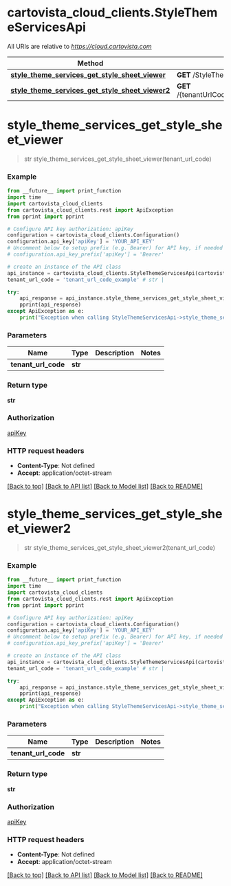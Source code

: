 # cartovista_cloud_clients.StyleThemeServicesApi

All URIs are relative to *https://cloud.cartovista.com*

Method | HTTP request | Description
------------- | ------------- | -------------
[**style_theme_services_get_style_sheet_viewer**](StyleThemeServicesApi.md#style_theme_services_get_style_sheet_viewer) | **GET** /StyleThemeServices/GetStyleSheetViewer | 
[**style_theme_services_get_style_sheet_viewer2**](StyleThemeServicesApi.md#style_theme_services_get_style_sheet_viewer2) | **GET** /{tenantUrlCode}/WebPortalServices/StyleThemeServices/GetStyleSheetViewer | 

# **style_theme_services_get_style_sheet_viewer**
> str style_theme_services_get_style_sheet_viewer(tenant_url_code)



### Example
```python
from __future__ import print_function
import time
import cartovista_cloud_clients
from cartovista_cloud_clients.rest import ApiException
from pprint import pprint

# Configure API key authorization: apiKey
configuration = cartovista_cloud_clients.Configuration()
configuration.api_key['apiKey'] = 'YOUR_API_KEY'
# Uncomment below to setup prefix (e.g. Bearer) for API key, if needed
# configuration.api_key_prefix['apiKey'] = 'Bearer'

# create an instance of the API class
api_instance = cartovista_cloud_clients.StyleThemeServicesApi(cartovista_cloud_clients.ApiClient(configuration))
tenant_url_code = 'tenant_url_code_example' # str | 

try:
    api_response = api_instance.style_theme_services_get_style_sheet_viewer(tenant_url_code)
    pprint(api_response)
except ApiException as e:
    print("Exception when calling StyleThemeServicesApi->style_theme_services_get_style_sheet_viewer: %s\n" % e)
```

### Parameters

Name | Type | Description  | Notes
------------- | ------------- | ------------- | -------------
 **tenant_url_code** | **str**|  | 

### Return type

**str**

### Authorization

[apiKey](../README.md#apiKey)

### HTTP request headers

 - **Content-Type**: Not defined
 - **Accept**: application/octet-stream

[[Back to top]](#) [[Back to API list]](../README.md#documentation-for-api-endpoints) [[Back to Model list]](../README.md#documentation-for-models) [[Back to README]](../README.md)

# **style_theme_services_get_style_sheet_viewer2**
> str style_theme_services_get_style_sheet_viewer2(tenant_url_code)



### Example
```python
from __future__ import print_function
import time
import cartovista_cloud_clients
from cartovista_cloud_clients.rest import ApiException
from pprint import pprint

# Configure API key authorization: apiKey
configuration = cartovista_cloud_clients.Configuration()
configuration.api_key['apiKey'] = 'YOUR_API_KEY'
# Uncomment below to setup prefix (e.g. Bearer) for API key, if needed
# configuration.api_key_prefix['apiKey'] = 'Bearer'

# create an instance of the API class
api_instance = cartovista_cloud_clients.StyleThemeServicesApi(cartovista_cloud_clients.ApiClient(configuration))
tenant_url_code = 'tenant_url_code_example' # str | 

try:
    api_response = api_instance.style_theme_services_get_style_sheet_viewer2(tenant_url_code)
    pprint(api_response)
except ApiException as e:
    print("Exception when calling StyleThemeServicesApi->style_theme_services_get_style_sheet_viewer2: %s\n" % e)
```

### Parameters

Name | Type | Description  | Notes
------------- | ------------- | ------------- | -------------
 **tenant_url_code** | **str**|  | 

### Return type

**str**

### Authorization

[apiKey](../README.md#apiKey)

### HTTP request headers

 - **Content-Type**: Not defined
 - **Accept**: application/octet-stream

[[Back to top]](#) [[Back to API list]](../README.md#documentation-for-api-endpoints) [[Back to Model list]](../README.md#documentation-for-models) [[Back to README]](../README.md)

